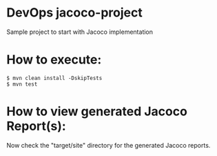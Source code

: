 # DevOps jacoco-project

Sample project to start with Jacoco implementation

# How to execute:

```
$ mvn clean install -DskipTests
$ mvn test
```

# How to view generated Jacoco Report(s):

Now check the "target/site" directory for the generated Jacoco reports.
